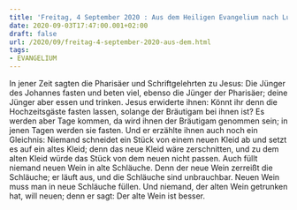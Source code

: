 ```yaml
---
title: 'Freitag, 4 September 2020 : Aus dem Heiligen Evangelium nach Lukas - Lk 5,33-39.'
date: 2020-09-03T17:47:00.001+02:00
draft: false
url: /2020/09/freitag-4-september-2020-aus-dem.html
tags: 
- EVANGELIUM
---
```


In jener Zeit sagten die Pharisäer und Schriftgelehrten zu Jesus: Die Jünger des Johannes fasten und beten viel, ebenso die Jünger der Pharisäer; deine Jünger aber essen und trinken. Jesus erwiderte ihnen: Könnt ihr denn die Hochzeitsgäste fasten lassen, solange der Bräutigam bei ihnen ist? Es werden aber Tage kommen, da wird ihnen der Bräutigam genommen sein; in jenen Tagen werden sie fasten. Und er erzählte ihnen auch noch ein Gleichnis: Niemand schneidet ein Stück von einem neuen Kleid ab und setzt es auf ein altes Kleid; denn das neue Kleid wäre zerschnitten, und zu dem alten Kleid würde das Stück von dem neuen nicht passen. Auch füllt niemand neuen Wein in alte Schläuche. Denn der neue Wein zerreißt die Schläuche; er läuft aus, und die Schläuche sind unbrauchbar. Neuen Wein muss man in neue Schläuche füllen. Und niemand, der alten Wein getrunken hat, will neuen; denn er sagt: Der alte Wein ist besser.